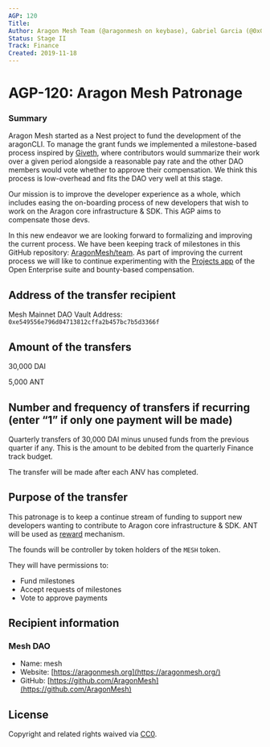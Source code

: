 ```yaml
---
AGP: 120
Title: 
Author: Aragon Mesh Team (@aragonmesh on keybase), Gabriel Garcia (@0xGabi), Daniel Constantin (@0x6431346e)
Status: Stage II
Track: Finance
Created: 2019-11-18
---
```


# **AGP-120: Aragon Mesh Patronage**

### Summary

Aragon Mesh started as a Nest project to fund the development of the aragonCLI. To manage the grant funds we implemented a milestone-based process inspired by [Giveth](https://giveth.io), where contributors would summarize their work over a given period alongside a reasonable pay rate and the other DAO members would vote whether to approve their compensation. We think this process is low-overhead and fits the DAO very well at this stage.

Our mission is to improve the developer experience as a whole, which includes easing the on-boarding process of new developers that wish to work on the Aragon core infrastructure & SDK. This AGP aims to compensate those devs.

In this new endeavor we are looking forward to formalizing and improving the current process. We have been keeping track of milestones in this GitHub repository: [AragonMesh/team](https://github.com/AragonMesh/team). As part of improving the current process we will like to continue experimenting with the [Projects app](https://github.com/AutarkLabs/open-enterprise/blob/dev/docs/GETTING_STARTED.md#install-the-projects-app) of the Open Enterprise suite and bounty-based compensation.

## Address of the transfer recipient

Mesh Mainnet DAO Vault Address: `0xe549556e796d04713812cffa2b457bc7b5d3366f`

## Amount of the transfers

30,000 DAI

5,000 ANT

## Number and frequency of transfers if recurring (enter “1” if only one payment will be made)

Quarterly transfers of 30,000 DAI minus unused funds from the previous quarter if any. This is the amount to be debited from the quarterly Finance track budget.

The transfer will be made after each ANV has completed.

## Purpose of the transfer

This patronage is to keep a continue stream of funding to support new developers wanting to contribute to Aragon core infrastructure & SDK. ANT will be used as [reward](https://www.notion.so/Reward-system-ce1b3893f8a3496b801d88675f9f7250) mechanism.

The founds will be controller by token holders of the `MESH` token. 

They will have permissions to:

- Fund milestones
- Accept requests of milestones
- Vote to approve payments

## Recipient information

### Mesh DAO

- Name: mesh
- Website: [https://aragonmesh.org](https://aragonmesh.org/)
- GitHub: [https://github.com/AragonMesh](https://github.com/AragonMesh)

## License

Copyright and related rights waived via [CC0](https://creativecommons.org/publicdomain/zero/1.0/).
